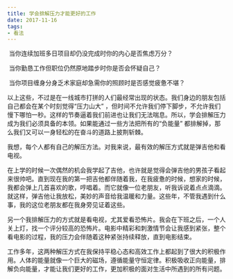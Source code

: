 ```yaml
---
title: 学会排解压力才能更好的工作
date: 2017-11-16
tags:
- 看法
---
```



​       当你连续加班多日项目却仍没完成时你的内心是否焦虑万分？

​       当你勤恳工作但职位仍然原地踏步时你是否会怀疑自己？

​       当你项目缠身分身乏术家庭却急需你的照顾时是否感觉疲惫不堪？

​        以上这些，不过是在一线城市打拼的人们最经常出现的状态。我们身边的朋友包括自己都会在某个时刻觉得“压力山大”  ，但时间不允许我们停下脚步，不允许我们慢下哪怕一秒。这样的节奏逼着我们前进也让我们无法喘息。所以，学会排解压力成为我们必须具备的本领。如果能通过一些方法把所有的“负能量”  都排解掉，那么我们又可以一身轻松的在奋斗的道路上披荆斩棘。

​        我想，每个人都有自己的解压方法。对我来说，最有效的解压方式就是弹吉他和看电视。

​        在上学的时候一次偶然的机会我学起了吉他，也许就是觉得会弹吉他的男孩子看起来很帅吧。直到现在我的第一把吉他都伴随着我，在我疲惫的时候，想家的时候，我都会弹上几首喜欢的歌，哼唱着。而它就像一位老朋友，听我诉说着点点滴滴。就这样，弹吉他让我放松，美妙的声音给我温暖和力量。这些年，不管我遇到什么事，我的这位老朋友都在我身旁见证着这些。

​        另一个我排解压力的方式就是看电视，尤其爱看恐怖片。我会在下班之后，一个人关上灯，找一个评分较高的恐怖片。电影中精彩和刺激情节会让我感到紧张，整个看电影的过程，我的压力会伴随着这种紧张持续释放，直到电影结束。

​         工作多年，这两种解压方式在我保持平稳心态和高效工作上都起到了很大的积极作用。人体的能量就像一个巨大的磁场，遵循能量守恒定律。积极吸收正向能量，排解负向能量，才能让我们更好的工作，更加积极的面对生活中所遇到的所有问题。